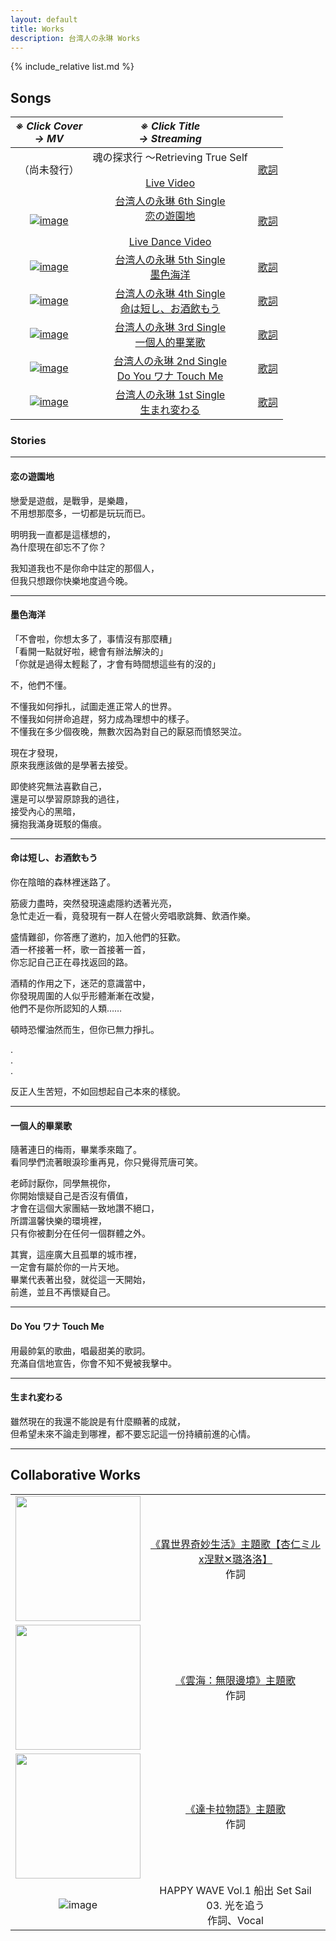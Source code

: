 ```yaml
---
layout: default
title: Works
description: 台湾人の永琳 Works
---
```


{% include_relative list.md %}

## Songs

| *※ Click Cover<br/>-> MV* | *※ Click Title<br/>-> Streaming* | |
| :---: | :---: | :---: |
| （尚未發行） | 魂の探求行 ～Retrieving True Self<br/><br/>[Live Video](https://www.instagram.com/reel/C-eYA-xyCmO) | [歌詞](https://docs.google.com/document/d/1j-n-cCxmiTHBg4-i0kDEnJtRTuXOUnwNbEODjMLV5k8/pub) |
| [![image](img/cover/single_6.jpg)](https://youtu.be/6oyVGfpnmpo) | [台湾人の永琳 6th Single<br/>恋の遊園地](https://www.soundscape.net/a/42620) <br/><br/>[Live Dance Video](https://youtu.be/5y54OF12Pu0) | [歌詞](https://docs.google.com/document/d/e/2PACX-1vQvU80ScETkvdbYgpnG_eyLm2LN6QQopxdL0YyCiSMncq8r6IlhvdtYptd005suVskpKl7EVLHeZYQb/pub) |
| [![image](img/cover/single_5.jpg)](https://youtu.be/5ocMN4_O8iU) | [台湾人の永琳 5th Single<br/>墨色海洋](https://www.soundscape.net/a/41364) | [歌詞](https://docs.google.com/document/d/e/2PACX-1vTjnQ174PVztlAoOlMWNOUaTORe5fSJdX-yMXKlj43a7K-SYrDgjHfQII6_LbNdmFA15GDoOe0VszF_/pub) |
| [![image](img/cover/single_4.jpg)](https://youtu.be/DHACQMBtWCY) | [台湾人の永琳 4th Single<br/>命は短し、お酒飲もう](https://www.soundscape.net/a/31256) | [歌詞](https://docs.google.com/document/d/e/2PACX-1vSKmamdybliDoeA1O9b2ASKZEwhGyrklDSZPD3Pcmy_s0XBHAv5WCRRPk7Xeyfxr1srOhYDhC3XvDJb/pub) |
| [![image](img/cover/single_3.jpg)](https://youtu.be/8SHSo3lrphU) | [台湾人の永琳 3rd Single<br/>一個人的畢業歌](https://www.soundscape.net/a/26082) | [歌詞](https://docs.google.com/document/d/e/2PACX-1vQx7ZH-fum4l6_mMU06VaT-Xe4nKUl6kDjrKEziUE5m5qivi1s3haIM_3EEJqBJI2Lw25liflivMboj/pub) |
| [![image](img/cover/single_2.jpg)](https://youtu.be/Spdm6Rdkd8A) | [台湾人の永琳 2nd Single<br/>Do You ワナ Touch Me](https://www.soundscape.net/a/21065) | [歌詞](https://docs.google.com/document/d/e/2PACX-1vTSJ5zLX-Lge0naOpr8bKoYfzp_poGPGSiwEQmMyoeQ7th-Y-pJJ-nKqxs2GGu-yUlnDK--Ivdg1VNm/pub) |
| [![image](img/cover/single_1.jpg)](https://youtu.be/2faotuVptyk) | [台湾人の永琳 1st Single<br/>生まれ変わる](https://www.soundscape.net/a/16698) | [歌詞](https://docs.google.com/document/d/e/2PACX-1vTSdbYT29alt0jSFXWw9gdIhjEgB6gNBV5vq6T_w6BnkGfcslg5PRlgVTi9L23qu4nRAcOSS4gUmJLL/pub) |

###  Stories

---
#### 恋の遊園地

戀愛是遊戲，是戰爭，是樂趣，\
不用想那麼多，一切都是玩玩而已。


明明我一直都是這樣想的，\
為什麼現在卻忘不了你？


我知道我也不是你命中註定的那個人，\
但我只想跟你快樂地度過今晚。

---
#### 墨色海洋

「不會啦，你想太多了，事情沒有那麼糟」\
「看開一點就好啦，總會有辦法解決的」\
「你就是過得太輕鬆了，才會有時間想這些有的沒的」

不，他們不懂。

不懂我如何掙扎，試圖走進正常人的世界。\
不懂我如何拼命追趕，努力成為理想中的樣子。\
不懂我在多少個夜晚，無數次因為對自己的厭惡而憤怒哭泣。

現在才發現，\
原來我應該做的是學著去接受。

即使終究無法喜歡自己，\
還是可以學習原諒我的過往，\
接受內心的黑暗，\
擁抱我滿身斑駁的傷痕。

---
#### 命は短し、お酒飲もう

你在陰暗的森林裡迷路了。

筋疲力盡時，突然發現遠處隱約透著光亮，\
急忙走近一看，竟發現有一群人在營火旁唱歌跳舞、飲酒作樂。

盛情難卻，你答應了邀約，加入他們的狂歡。\
酒一杯接著一杯，歌一首接著一首，\
你忘記自己正在尋找返回的路。

酒精的作用之下，迷茫的意識當中，\
你發現周圍的人似乎形體漸漸在改變，\
他們不是你所認知的人類……

頓時恐懼油然而生，但你已無力掙扎。

.\
.\
.

反正人生苦短，不如回想起自己本來的樣貌。

---
#### 一個人的畢業歌

隨著連日的梅雨，畢業季來臨了。\
看同學們流著眼淚珍重再見，你只覺得荒唐可笑。

老師討厭你，同學無視你，\
你開始懷疑自己是否沒有價值，\
才會在這個大家團結一致地讚不絕口，\
所謂溫馨快樂的環境裡，\
只有你被劃分在任何一個群體之外。

其實，這座廣大且孤單的城市裡，\
一定會有屬於你的一片天地。\
畢業代表著出發，就從這一天開始，\
前進，並且不再懷疑自己。

---
#### Do You ワナ Touch Me

用最帥氣的歌曲，唱最甜美的歌詞。\
充滿自信地宣告，你會不知不覺被我擊中。

---
#### 生まれ変わる

雖然現在的我還不能說是有什麼顯著的成就，\
但希望未來不論走到哪裡，都不要忘記這一份持續前進的心情。

---
## Collaborative Works

|       |       |
| :---: | :---: |
| <img src="img/collaborative/isekai.jpeg" width="200"/> | [《異世界奇妙生活》主題歌【杏仁ミルx涅默✕璐洛洛】](https://www.youtube.com/watch?v=48wDGhrTiXM)<br/>作詞 |
| <img src="img/collaborative/seaofclouds.jpg" width="200"/> | [《雲海：無限邊境》主題歌](https://www.youtube.com/watch?v=HafK8DmClTo)<br/>作詞 |
| <img src="img/collaborative/takara.jpg" width="200"/> | [《達卡拉物語》主題歌](https://www.youtube.com/watch?v=AzUZRHQiAp4)<br/>作詞 |
| ![image](img/collaborative/comp_album_1.jpg) | HAPPY WAVE Vol.1 船出 Set Sail<br/>03. 光を追う<br/>作詞、Vocal |
